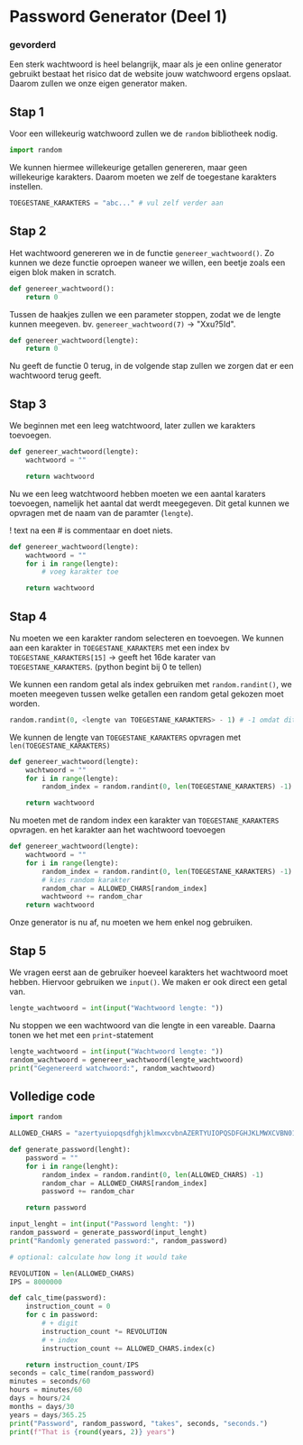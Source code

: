 # Password Generator (Deel 1)

### gevorderd

Een sterk wachtwoord is heel belangrijk, maar als je een online generator gebruikt bestaat het risico dat de website jouw watchwoord ergens opslaat. Daarom zullen we onze eigen generator maken.

## Stap 1

Voor een willekeurig watchwoord zullen we de `random` bibliotheek nodig.

```python
import random
```

We kunnen hiermee willekeurige getallen genereren, maar geen willekeurige karakters. Daarom moeten we zelf de toegestane karakters instellen.

```python
TOEGESTANE_KARAKTERS = "abc..." # vul zelf verder aan
```

## Stap 2

Het wachtwoord genereren we in de functie `genereer_wachtwoord()`. Zo kunnen we deze functie oproepen waneer we willen, een beetje zoals een eigen blok maken in scratch.

```python
def genereer_wachtwoord():
    return 0
```

Tussen de haakjes zullen we een parameter stoppen, zodat we de lengte kunnen meegeven. bv. `genereer_wachtwoord(7)` -> "Xxu?5Id".

```python
def genereer_wachtwoord(lengte):
    return 0
```

Nu geeft de functie 0 terug, in de volgende stap zullen we zorgen dat er een wachtwoord terug geeft.

## Stap 3

We beginnen met een leeg watchtwoord, later zullen we karakters toevoegen.

```python
def genereer_wachtwoord(lengte):
    wachtwoord = ""

    return wachtwoord
```

Nu we een leeg watchtwoord hebben moeten we een aantal karaters toevoegen, namelijk het aantal dat werdt meegegeven. Dit getal kunnen we opvragen met de naam van de paramter (`lengte`).

! text na een # is commentaar en doet niets.

```python
def genereer_wachtwoord(lengte):
    wachtwoord = ""
    for i in range(lengte):
        # voeg karakter toe

    return wachtwoord
```

## Stap 4

Nu moeten we een karakter random selecteren en toevoegen. We kunnen aan een karakter in `TOEGESTANE_KARAKTERS` met een index bv `TOEGESTANE_KARAKTERS[15]` -> geeft het 16de karater van `TOEGESTANE_KARAKTERS`. (python begint bij 0 te tellen)

We kunnen een random getal als index gebruiken met `random.randint()`, we moeten meegeven tussen welke getallen een random getal gekozen moet worden.

```python
random.randint(0, <lengte van TOEGESTANE_KARAKTERS> - 1) # -1 omdat dit de hoogst mogelijke index is
```

We kunnen de lengte van `TOEGESTANE_KARAKTERS` opvragen met `len(TOEGESTANE_KARAKTERS)`

```python
def genereer_wachtwoord(lengte):
    wachtwoord = ""
    for i in range(lengte):
        random_index = random.randint(0, len(TOEGESTANE_KARAKTERS) -1)

    return wachtwoord
```

Nu moeten met de random index een karakter van `TOEGESTANE_KARAKTERS` opvragen. en het karakter aan het wachtwoord toevoegen

```python
def genereer_wachtwoord(lengte):
    wachtwoord = ""
    for i in range(lengte):
        random_index = random.randint(0, len(TOEGESTANE_KARAKTERS) -1)
        # kies random karakter
        random_char = ALLOWED_CHARS[random_index]
        wachtwoord += random_char
    return wachtwoord
```

Onze generator is nu af, nu moeten we hem enkel nog gebruiken.

## Stap 5

We vragen eerst aan de gebruiker hoeveel karakters het wachtwoord moet hebben. Hiervoor gebruiken we `input()`. We maken er ook direct een getal van.

```python
lengte_wachtwoord = int(input("Wachtwoord lengte: "))
```

Nu stoppen we een wachtwoord van die lengte in een vareable. Daarna tonen we het met een `print`-statement

```python
lengte_wachtwoord = int(input("Wachtwoord lengte: "))
random_wachtwoord = genereer_wachtwoord(lengte_wachtwoord)
print("Gegenereerd watchwoord:", random_wachtwoord)
```

## Volledige code

```python
import random

ALLOWED_CHARS = "azertyuiopqsdfghjklmwxcvbnAZERTYUIOPQSDFGHJKLMWXCVBN0123456789*+-*/!?.,;:&="

def generate_password(lenght):
    password = ""
    for i in range(lenght):
        random_index = random.randint(0, len(ALLOWED_CHARS) -1)
        random_char = ALLOWED_CHARS[random_index]
        password += random_char

    return password

input_lenght = int(input("Password lenght: "))
random_password = generate_password(input_lenght)
print("Randomly generated password:", random_password)

# optional: calculate how long it would take

REVOLUTION = len(ALLOWED_CHARS)
IPS = 8000000

def calc_time(password):
    instruction_count = 0
    for c in password:
        # + digit
        instruction_count *= REVOLUTION
        # + index
        instruction_count += ALLOWED_CHARS.index(c)

    return instruction_count/IPS
seconds = calc_time(random_password)
minutes = seconds/60
hours = minutes/60
days = hours/24
months = days/30
years = days/365.25
print("Password", random_password, "takes", seconds, "seconds.")
print(f"That is {round(years, 2)} years")
```
